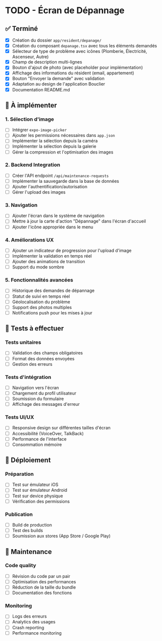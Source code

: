 # TODO - Écran de Dépannage

## ✅ Terminé
- [x] Création du dossier `app/resident/depanage/`
- [x] Création du composant `depanage.tsx` avec tous les éléments demandés
- [x] Sélecteur de type de problème avec icônes (Plomberie, Électricité, Ascenseur, Autre)
- [x] Champ de description multi-lignes
- [x] Bouton d'ajout de photo (avec placeholder pour implémentation)
- [x] Affichage des informations du résident (email, appartement)
- [x] Bouton "Envoyer la demande" avec validation
- [x] Adaptation au design de l'application Bouclier
- [x] Documentation README.md

## 🔄 À implémenter

### 1. Sélection d'image
- [ ] Intégrer `expo-image-picker`
- [ ] Ajouter les permissions nécessaires dans `app.json`
- [ ] Implémenter la sélection depuis la caméra
- [ ] Implémenter la sélection depuis la galerie
- [ ] Gérer la compression et l'optimisation des images

### 2. Backend Integration
- [ ] Créer l'API endpoint `/api/maintenance-requests`
- [ ] Implémenter la sauvegarde dans la base de données
- [ ] Ajouter l'authentification/autorisation
- [ ] Gérer l'upload des images

### 3. Navigation
- [ ] Ajouter l'écran dans le système de navigation
- [ ] Mettre à jour la carte d'action "Dépannage" dans l'écran d'accueil
- [ ] Ajouter l'icône appropriée dans le menu

### 4. Améliorations UX
- [ ] Ajouter un indicateur de progression pour l'upload d'image
- [ ] Implémenter la validation en temps réel
- [ ] Ajouter des animations de transition
- [ ] Support du mode sombre

### 5. Fonctionnalités avancées
- [ ] Historique des demandes de dépannage
- [ ] Statut de suivi en temps réel
- [ ] Géolocalisation du problème
- [ ] Support des photos multiples
- [ ] Notifications push pour les mises à jour

## 🧪 Tests à effectuer

### Tests unitaires
- [ ] Validation des champs obligatoires
- [ ] Format des données envoyées
- [ ] Gestion des erreurs

### Tests d'intégration
- [ ] Navigation vers l'écran
- [ ] Chargement du profil utilisateur
- [ ] Soumission du formulaire
- [ ] Affichage des messages d'erreur

### Tests UI/UX
- [ ] Responsive design sur différentes tailles d'écran
- [ ] Accessibilité (VoiceOver, TalkBack)
- [ ] Performance de l'interface
- [ ] Consommation mémoire

## 📱 Déploiement

### Préparation
- [ ] Test sur émulateur iOS
- [ ] Test sur émulateur Android
- [ ] Test sur device physique
- [ ] Vérification des permissions

### Publication
- [ ] Build de production
- [ ] Test des builds
- [ ] Soumission aux stores (App Store / Google Play)

## 🔧 Maintenance

### Code quality
- [ ] Révision du code par un pair
- [ ] Optimisation des performances
- [ ] Réduction de la taille du bundle
- [ ] Documentation des fonctions

### Monitoring
- [ ] Logs des erreurs
- [ ] Analytics des usages
- [ ] Crash reporting
- [ ] Performance monitoring
